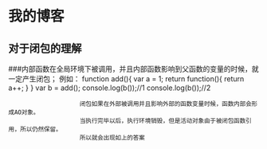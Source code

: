 # 我的博客
## 对于闭包的理解
###内部函数在全局环境下被调用，并且内部函数影响到父函数的变量的时候，就一定产生闭包；
                        例如：
                        function add(){
                            var a = 1;
                            return function(){
                                return a++;
                            }
                        }
                        var b = add();
                        console.log(b());//1
                        console.log(b());//2

                        闭包如果在外部被调用并且影响外部的函数变量时候，函数内部会形成AO对象。
                        当执行完毕以后，执行环境销毁，但是活动对象由于被闭包函数引用，所以仍然保留。
                        所以就会出现如上的答案
